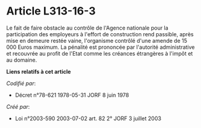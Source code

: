 # Article L313-16-3

Le fait de faire obstacle au contrôle de l'Agence nationale pour la participation des employeurs à l'effort de construction
rend passible, après mise en demeure restée vaine, l'organisme contrôlé d'une amende de 15 000 Euros maximum. La pénalité est
prononcée par l'autorité administrative et recouvrée au profit de l'Etat comme les créances étrangères à l'impôt et au
domaine.

**Liens relatifs à cet article**

_Codifié par_:

  - Décret n°78-621 1978-05-31 JORF 8 juin 1978

_Créé par_:

  - Loi n°2003-590 2003-07-02 art. 82 2° JORF 3 juillet 2003
